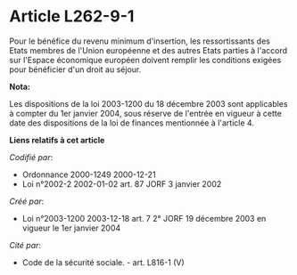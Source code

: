 # Article L262-9-1

Pour le bénéfice du revenu minimum d'insertion, les ressortissants des Etats membres de l'Union européenne et des autres
Etats parties à l'accord sur l'Espace économique européen doivent remplir les conditions exigées pour bénéficier d'un droit
au séjour.

**Nota:**

Les dispositions de la loi 2003-1200 du 18 décembre 2003 sont applicables à compter du 1er janvier 2004, sous réserve de
l'entrée en vigueur à cette date des dispositions de la loi de finances mentionnée à l'article 4.

**Liens relatifs à cet article**

_Codifié par_:

  - Ordonnance 2000-1249 2000-12-21
  - Loi n°2002-2 2002-01-02 art. 87 JORF 3 janvier 2002

_Créé par_:

  - Loi n°2003-1200 2003-12-18 art. 7 2° JORF 19 décembre 2003 en vigueur le 1er janvier 2004

_Cité par_:

  - Code de la sécurité sociale. - art. L816-1 (V)
